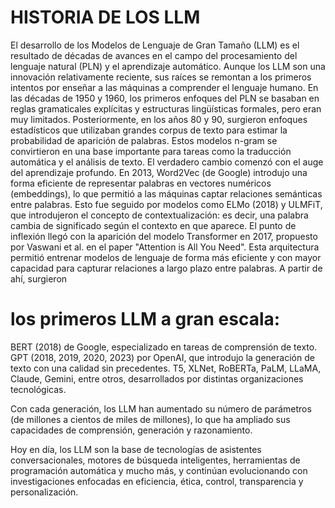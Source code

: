 # HISTORIA DE LOS LLM
El desarrollo de los Modelos de Lenguaje de Gran Tamaño (LLM) es el resultado de décadas de avances en el campo del procesamiento del lenguaje natural (PLN) y el aprendizaje automático. Aunque los LLM son una innovación relativamente reciente, sus raíces se remontan a los primeros intentos por enseñar a las máquinas a comprender el lenguaje humano.
En las décadas de 1950 y 1960, los primeros enfoques del PLN se basaban en reglas gramaticales explícitas y estructuras lingüísticas formales, pero eran muy limitados. Posteriormente, en los años 80 y 90, surgieron enfoques estadísticos que utilizaban grandes corpus de texto para estimar la probabilidad de aparición de palabras. Estos modelos n-gram se convirtieron en una base importante para tareas como la traducción automática y el análisis de texto.
El verdadero cambio comenzó con el auge del aprendizaje profundo. En 2013, Word2Vec (de Google) introdujo una forma eficiente de representar palabras en vectores numéricos (embeddings), lo que permitió a las máquinas captar relaciones semánticas entre palabras. Esto fue seguido por modelos como ELMo (2018) y ULMFiT, que introdujeron el concepto de contextualización: es decir, una palabra cambia de significado según el contexto en que aparece.
El punto de inflexión llegó con la aparición del modelo Transformer en 2017, propuesto por Vaswani et al. en el paper "Attention is All You Need". Esta arquitectura permitió entrenar modelos de lenguaje de forma más eficiente y con mayor capacidad para capturar relaciones a largo plazo entre palabras. A partir de ahí, surgieron 
# los primeros LLM a gran escala:

BERT (2018) de Google, especializado en tareas de comprensión de texto.
GPT (2018, 2019, 2020, 2023) por OpenAI, que introdujo la generación de texto con una calidad sin precedentes.
T5, XLNet, RoBERTa, PaLM, LLaMA, Claude, Gemini, entre otros, desarrollados por distintas organizaciones tecnológicas.


Con cada generación, los LLM han aumentado su número de parámetros (de millones a cientos de miles de millones), lo que ha ampliado sus capacidades de comprensión, generación y razonamiento.

Hoy en día, los LLM son la base de tecnologías de asistentes conversacionales, motores de búsqueda inteligentes, herramientas de programación automática y mucho más, y continúan evolucionando con investigaciones enfocadas en eficiencia, ética, control, transparencia y personalización.